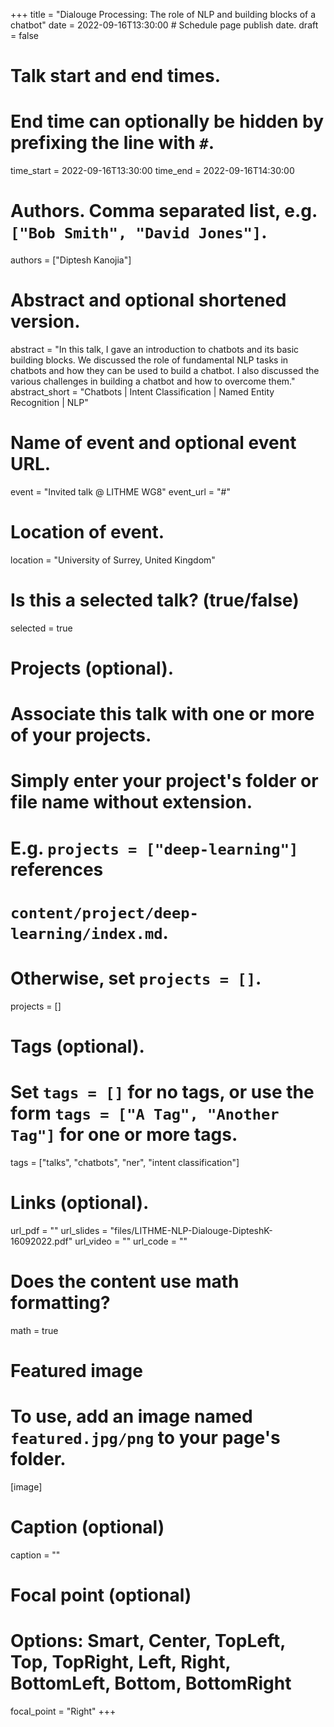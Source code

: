 +++
title = "Dialouge Processing: The role of NLP and building blocks of a chatbot"
date = 2022-09-16T13:30:00  # Schedule page publish date.
draft = false

# Talk start and end times.
# End time can optionally be hidden by prefixing the line with `#`.
time_start = 2022-09-16T13:30:00
time_end = 2022-09-16T14:30:00

# Authors. Comma separated list, e.g. `["Bob Smith", "David Jones"]`.
authors = ["Diptesh Kanojia"]

# Abstract and optional shortened version.
abstract = "In this talk, I gave an introduction to chatbots and its basic building blocks. We discussed the role of fundamental NLP tasks in chatbots and how they can be used to build a chatbot. I also discussed the various challenges in building a chatbot and how to overcome them."
abstract_short = "Chatbots | Intent Classification | Named Entity Recognition | NLP"

# Name of event and optional event URL.
event = "Invited talk @ LITHME WG8"
event_url = "#"

# Location of event.
location = "University of Surrey, United Kingdom"

# Is this a selected talk? (true/false)
selected = true

# Projects (optional).
#   Associate this talk with one or more of your projects.
#   Simply enter your project's folder or file name without extension.
#   E.g. `projects = ["deep-learning"]` references 
#   `content/project/deep-learning/index.md`.
#   Otherwise, set `projects = []`.
projects = []

# Tags (optional).
#   Set `tags = []` for no tags, or use the form `tags = ["A Tag", "Another Tag"]` for one or more tags.
tags = ["talks", "chatbots", "ner", "intent classification"]

# Links (optional).
url_pdf = ""
url_slides = "files/LITHME-NLP-Dialouge-DipteshK-16092022.pdf"
url_video = ""
url_code = ""

# Does the content use math formatting?
math = true

# Featured image
# To use, add an image named `featured.jpg/png` to your page's folder. 
[image]
  # Caption (optional)
  caption = ""

  # Focal point (optional)
  # Options: Smart, Center, TopLeft, Top, TopRight, Left, Right, BottomLeft, Bottom, BottomRight
  focal_point = "Right"
+++
